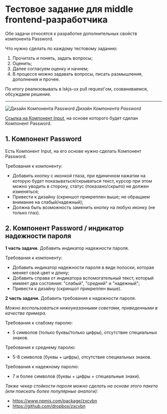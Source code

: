 # Тестовое задание для middle frontend-разработчика

Обе задачи относятся к разработке дополнительных свойств компонента Password. 

Что нужно сделать по каждому тестовому заданию: 
1. Прочитать и понять, задать вопросы;
2. Оценить;
3. Далее согласуем оценку и начнем;
4. В процессе можно задавать вопросы, писать размышления, дополнения и прочее.

По итогу реализовывать в lskjs-ux pull request'ом, созваниваемся, обсуждаем решение.

---

![Дизайн Компонента Password](https://downloader.disk.yandex.ru/preview/aea96c23e243b0e9e935428e75085d46960cfce732448a6662cc88b34945eddc/5e418020/87JynfxthgLHXZRH8cCNEKoZ42DwNoSbk4Tvqiq8NvTXgnnbtc4SO7UkcfTrBzBAuKZLp4eZlEqEdkCOUbLk0w==?uid=0&filename=Password.jpg&disposition=inline&hash=&limit=0&content_type=image%2Fjpeg&tknv=v2&owner_uid=162217558&size=2048x2048)
*Дизайн Компонента Password*

[Ссылка на Компонент Input](https://github.com/lskjs/ux/tree/master/packages/form/src/controls/Input), на основе которого будет сделан Компонент Password.

## 1. Компонент Password

Есть Компонент Input, на его основе нужно сделать Компонент Password.

Требования к компоненту:
- Добавить кнопку с иконкой глаза, при единичном нажатии на которую будет показываться/скрываться текст, курсор при этом можно уводить в сторону, статус (показано/скрыто) не должен изменяться;
- Привести к дизайну (скриншот прикреплен выше; не обращаем внимание на слабый/надежный);
- Должна быть возможность заменить кнопку на любую иконку (не только глаз).

## 2. Компонент Password / индикатор надежности пароля

**1 часть задачи.**
Добавить индикатор надежности пароля.
 
Требования к компоненту:
- Добавить индикатор надежности пароля в виде полоски, которая меняет свой цвет и длину;
- Добавить справа от индикатора вспомогательный текст, который иммеет два состояния: "слабый", "средний" и "надежный";
- Привести к дизайну (скриншот прикреплен выше).

**2 часть задачи.** 
Добавить требования к надежности пароля.

*Можно воспользоваться нижеуказанными советами, приведенными в качестве примера.*

Требования к слабому паролю:
- 5 символов (только буквы/только цифры), отсутствие специальных знаков.

Требования к среднему паролю:
- 5-8 символов (буквы + цифры), отсутствие специальных знаков.

Требования к надежному паролю:
- 7 и более символов (буквы + цифры + специальные знаки).

*Также чекер стойкости пароля можно сделать на основе этого пакета (или поискать более популярные аналоги):*
- https://www.npmjs.com/package/zxcvbn
- https://github.com/dropbox/zxcvbn
